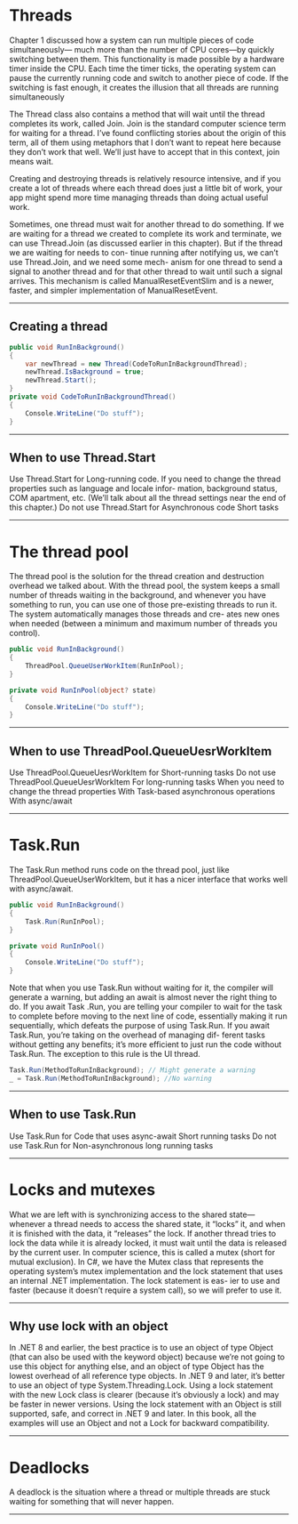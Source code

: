 # Threads

Chapter 1 discussed how a system can run multiple pieces of code simultaneously—
much more than the number of CPU cores—by quickly switching between them.
This functionality is made possible by a hardware timer inside the CPU. Each time
the timer ticks, the operating system can pause the currently running code and
switch to another piece of code. If the switching is fast enough, it creates the illusion
that all threads are running simultaneously

The Thread class also contains a method that will wait until the thread completes its
work, called Join. Join is the standard computer science term for waiting for a thread.
I’ve found conflicting stories about the origin of this term, all of them using metaphors
that I don’t want to repeat here because they don’t work that well. We’ll just have to
accept that in this context, join means wait.

Creating and destroying threads is relatively resource intensive, and if you create
a lot of threads where each thread does just a little bit of work, your app might spend
more time managing threads than doing actual useful work.

Sometimes, one thread must wait for another thread to do something. If we are waiting
for a thread we created to complete its work and terminate, we can use Thread.Join
(as discussed earlier in this chapter). But if the thread we are waiting for needs to con-
tinue running after notifying us, we can’t use Thread.Join, and we need some mech-
anism for one thread to send a signal to another thread and for that other thread to
wait until such a signal arrives. This mechanism is called ManualResetEventSlim and is
a newer, faster, and simpler implementation of ManualResetEvent. 

---

## Creating a thread

``` csharp
public void RunInBackground()
{
    var newThread = new Thread(CodeToRunInBackgroundThread);
    newThread.IsBackground = true;
    newThread.Start();
}
private void CodeToRunInBackgroundThread()
{
    Console.WriteLine("Do stuff");
}
```

---

## When to use Thread.Start

Use Thread.Start for
 Long-running code.
 If you need to change the thread properties such as language and locale infor-
mation, background status, COM apartment, etc. (We’ll talk about all the thread
settings near the end of this chapter.)
Do not use Thread.Start for
 Asynchronous code
 Short tasks

---

# The thread pool

The thread pool is the solution for the thread creation and destruction overhead we
talked about. With the thread pool, the system keeps a small number of threads waiting
in the background, and whenever you have something to run, you can use one of those
pre-existing threads to run it. The system automatically manages those threads and cre-
ates new ones when needed (between a minimum and maximum number of threads
you control).

``` csharp
public void RunInBackground()
{
    ThreadPool.QueueUserWorkItem(RunInPool);
}

private void RunInPool(object? state)
{
    Console.WriteLine("Do stuff");
}
```

---

## When to use ThreadPool.QueueUesrWorkItem
Use ThreadPool.QueueUesrWorkItem for
 Short-running tasks
Do not use ThreadPool.QueueUesrWorkItem
 For long-running tasks
 When you need to change the thread properties
 With Task-based asynchronous operations
 With async/await

---

# Task.Run

The Task.Run method runs code on the thread pool, just like ThreadPool.QueueUserWorkItem,
but it has a nicer interface that works well with async/await.

``` csharp
public void RunInBackground()
{
    Task.Run(RunInPool);
}

private void RunInPool()
{
    Console.WriteLine("Do stuff");
}
```

Note that when you use Task.Run without waiting for it, the compiler will generate
a warning, but adding an await is almost never the right thing to do. If you await Task
.Run, you are telling your compiler to wait for the task to complete before moving to the
next line of code, essentially making it run sequentially, which defeats the purpose of
using Task.Run. If you await Task.Run, you’re taking on the overhead of managing dif-
ferent tasks without getting any benefits; it’s more efficient to just run the code without
Task.Run. The exception to this rule is the UI thread.

``` csharp
Task.Run(MethodToRunInBackground); // Might generate a warning
_ = Task.Run(MethodToRunInBackground); //No warning
```

---

## When to use Task.Run
Use Task.Run for
 Code that uses async-await
 Short running tasks
Do not use Task.Run for
 Non-asynchronous long running tasks

---

# Locks and mutexes

What we are left with is synchronizing access to the shared state—whenever a thread
needs to access the shared state, it “locks” it, and when it is finished with the data, it
“releases” the lock. If another thread tries to lock the data while it is already locked, it
must wait until the data is released by the current user.
In computer science, this is called a mutex (short for mutual exclusion). In C#, we have
the Mutex class that represents the operating system’s mutex implementation and the
lock statement that uses an internal .NET implementation. The lock statement is eas-
ier to use and faster (because it doesn’t require a system call), so we will prefer to use it.

---

## Why use lock with an object

In .NET 8 and earlier, the best practice is to use an object of type Object (that can also
be used with the keyword object) because we’re not going to use this object for anything
else, and an object of type Object has the lowest overhead of all reference type objects.
In .NET 9 and later, it’s better to use an object of type System.Threading.Lock. Using
a lock statement with the new Lock class is clearer (because it’s obviously a lock) and
may be faster in newer versions.
Using the lock statement with an Object is still supported, safe, and correct in .NET 9
and later. In this book, all the examples will use an Object and not a Lock for backward
compatibility.

---

# Deadlocks

A deadlock is the situation where a thread or multiple threads are stuck waiting for
something that will never happen.

---

